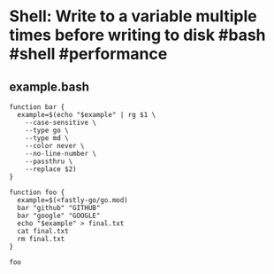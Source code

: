 # Shell: Write to a variable multiple times before writing to disk #bash #shell #performance

## example.bash

```shell
function bar {
  example=$(echo "$example" | rg $1 \
    --case-sensitive \
    --type go \
    --type md \
    --color never \
    --no-line-number \
    --passthru \
    --replace $2)
}

function foo {
  example=$(<fastly-go/go.mod)
  bar "github" "GITHUB"
  bar "google" "GOOGLE"
  echo "$example" > final.txt
  cat final.txt
  rm final.txt
}

foo
```

